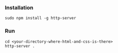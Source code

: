 ### Installation

    sudo npm install -g http-server

### Run

    cd <your-directory-where-html-and-css-is-there>
    http-server .

